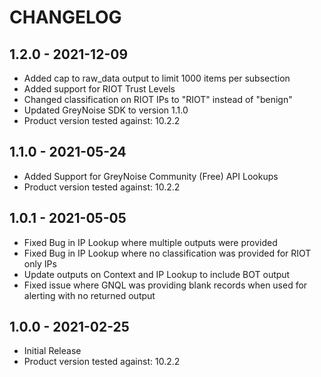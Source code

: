 # CHANGELOG

## 1.2.0 - 2021-12-09

* Added cap to raw_data output to limit 1000 items per subsection
* Added support for RIOT Trust Levels
* Changed classification on RIOT IPs to "RIOT" instead of "benign"
* Updated GreyNoise SDK to version 1.1.0  
* Product version tested against: 10.2.2

## 1.1.0 - 2021-05-24

* Added Support for GreyNoise Community (Free) API Lookups
* Product version tested against: 10.2.2

## 1.0.1 - 2021-05-05

* Fixed Bug in IP Lookup where multiple outputs were provided
* Fixed Bug in IP Lookup where no classification was provided for RIOT only IPs
* Update outputs on Context and IP Lookup to include BOT output
* Fixed issue where GNQL was providing blank records when used for alerting with no returned output

## 1.0.0 - 2021-02-25

* Initial Release
* Product version tested against: 10.2.2